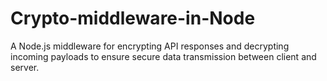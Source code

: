# Crypto-middleware-in-Node
A Node.js middleware for encrypting API responses and decrypting incoming payloads to ensure secure data transmission between client and server.
